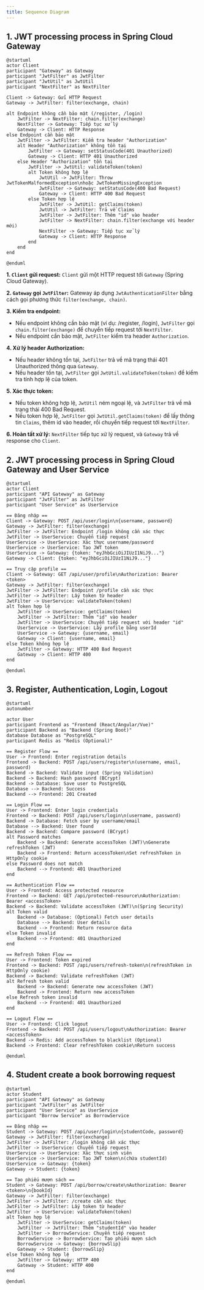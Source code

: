 ```yaml
---
title: Sequence Diagram
---
```


## 1. JWT processing process in Spring Cloud Gateway

```plantuml
@startuml
actor Client
participant "Gateway" as Gateway
participant "JwtFilter" as JwtFilter
participant "JwtUtil" as JwtUtil
participant "NextFilter" as NextFilter

Client -> Gateway: Gửi HTTP Request
Gateway -> JwtFilter: filter(exchange, chain)

alt Endpoint không cần bảo mật (/register, /login)
    JwtFilter -> NextFilter: chain.filter(exchange)
    NextFilter -> Gateway: Tiếp tục xử lý
    Gateway -> Client: HTTP Response
else Endpoint cần bảo mật
    JwtFilter -> JwtFilter: Kiểm tra header "Authorization"
    alt Header "Authorization" không tồn tại
        JwtFilter -> Gateway: setStatusCode(401 Unauthorized)
        Gateway -> Client: HTTP 401 Unauthorized
    else Header "Authorization" tồn tại
        JwtFilter -> JwtUtil: validateToken(token)
        alt Token không hợp lệ
            JwtUtil -> JwtFilter: Throw JwtTokenMalformedException\nhoặc JwtTokenMissingException
            JwtFilter -> Gateway: setStatusCode(400 Bad Request)
            Gateway -> Client: HTTP 400 Bad Request
        else Token hợp lệ
            JwtFilter -> JwtUtil: getClaims(token)
            JwtUtil -> JwtFilter: Trả về Claims
            JwtFilter -> JwtFilter: Thêm "id" vào header
            JwtFilter -> NextFilter: chain.filter(exchange với header mới)
            NextFilter -> Gateway: Tiếp tục xử lý
            Gateway -> Client: HTTP Response
        end
    end
end

@enduml
```


**1. `Client` gửi request:** `Client` gửi một HTTP request tới `Gateway` (Spring Cloud Gateway).

**2. `Gateway` gọi `JwtFilter`:** Gateway áp dụng `JwtAuthenticationFilter` bằng cách gọi phương thức `filter(exchange, chain)`.

**3. Kiểm tra endpoint:**
- Nếu endpoint không cần bảo mật (ví dụ: /register, /login), `JwtFilter` gọi `chain.filter(exchange)` để chuyển tiếp request tới `NextFilter`.
- Nếu endpoint cần bảo mật, `JwtFilter` kiểm tra header `Authorization`.

**4. Xử lý header Authorization:**
- Nếu header không tồn tại, `JwtFilter` trả về mã trạng thái 401 Unauthorized thông qua `Gateway`.
- Nếu header tồn tại, `JwtFilter` gọi `JwtUtil.validateToken(token)` để kiểm tra tính hợp lệ của token.

**5. Xác thực token:**
- Nếu token không hợp lệ, `JwtUtil` ném ngoại lệ, và `JwtFilter` trả về mã trạng thái 400 Bad Request.
- Nếu token hợp lệ, `JwtFilter` gọi `JwtUtil.getClaims(token)` để lấy thông tin `Claims`, thêm id vào header, rồi chuyển tiếp request tới `NextFilter`.

**6. Hoàn tất xử lý:** `NextFilter` tiếp tục xử lý request, và `Gateway` trả về response cho `Client`.


## 2. JWT processing process in Spring Cloud Gateway and User Service

```plantuml
@startuml
actor Client
participant "API Gateway" as Gateway
participant "JwtFilter" as JwtFilter
participant "User Service" as UserService

== Đăng nhập ==
Client -> Gateway: POST /api/user/login\n{username, password}
Gateway -> JwtFilter: filter(exchange)
JwtFilter -> JwtFilter: Endpoint /login không cần xác thực
JwtFilter -> UserService: Chuyển tiếp request
UserService -> UserService: Xác thực username/password
UserService -> UserService: Tạo JWT token
UserService -> Gateway: {token: "eyJhbGciOiJIUzI1NiJ9..."}
Gateway -> Client: {token: "eyJhbGciOiJIUzI1NiJ9..."}

== Truy cập profile ==
Client -> Gateway: GET /api/user/profile\nAuthorization: Bearer <token>
Gateway -> JwtFilter: filter(exchange)
JwtFilter -> JwtFilter: Endpoint /profile cần xác thực
JwtFilter -> JwtFilter: Lấy token từ header
JwtFilter -> UserService: validateToken(token)
alt Token hợp lệ
    JwtFilter -> UserService: getClaims(token)
    JwtFilter -> JwtFilter: Thêm "id" vào header
    JwtFilter -> UserService: Chuyển tiếp request với header "id"
    UserService -> UserService: Lấy profile bằng userId
    UserService -> Gateway: {username, email}
    Gateway -> Client: {username, email}
else Token không hợp lệ
    JwtFilter -> Gateway: HTTP 400 Bad Request
    Gateway -> Client: HTTP 400
end

@enduml
```
## 3. Register, Authentication, Login, Logout
```plantuml
@startuml
autonumber

actor User
participant Frontend as "Frontend (React/Angular/Vue)"
participant Backend as "Backend (Spring Boot)"
database Database as "PostgreSQL"
participant Redis as "Redis (Optional)"

== Register Flow ==
User -> Frontend: Enter registration details
Frontend -> Backend: POST /api/users/register\n(username, email, password)
Backend -> Backend: Validate input (Spring Validation)
Backend -> Backend: Hash password (BCrypt)
Backend -> Database: Save user to PostgreSQL
Database --> Backend: Success
Backend --> Frontend: 201 Created

== Login Flow ==
User -> Frontend: Enter login credentials
Frontend -> Backend: POST /api/users/login\n(username, password)
Backend -> Database: Fetch user by username/email
Database --> Backend: User found
Backend -> Backend: Compare password (BCrypt)
alt Password matches
    Backend -> Backend: Generate accessToken (JWT)\nGenerate refreshToken (JWT)
    Backend -> Frontend: Return accessToken\nSet refreshToken in HttpOnly cookie
else Password does not match
    Backend --> Frontend: 401 Unauthorized
end

== Authentication Flow ==
User -> Frontend: Access protected resource
Frontend -> Backend: GET /api/protected-resource\nAuthorization: Bearer <accessToken>
Backend -> Backend: Validate accessToken (JWT)\n(Spring Security)
alt Token valid
    Backend -> Database: (Optional) Fetch user details
    Database --> Backend: User details
    Backend --> Frontend: Return resource data
else Token invalid
    Backend --> Frontend: 401 Unauthorized
end

== Refresh Token Flow ==
User -> Frontend: Token expired
Frontend -> Backend: POST /api/users/refresh-token\n(refreshToken in HttpOnly cookie)
Backend -> Backend: Validate refreshToken (JWT)
alt Refresh token valid
    Backend -> Backend: Generate new accessToken (JWT)
    Backend -> Frontend: Return new accessToken
else Refresh token invalid
    Backend --> Frontend: 401 Unauthorized
end

== Logout Flow ==
User -> Frontend: Click logout
Frontend -> Backend: POST /api/users/logout\nAuthorization: Bearer <accessToken>
Backend -> Redis: Add accessToken to blacklist (Optional)
Backend -> Frontend: Clear refreshToken cookie\nReturn success

@enduml
```
## 4. Student create a book borrowing request

``` plantuml
@startuml
actor Student
participant "API Gateway" as Gateway
participant "JwtFilter" as JwtFilter
participant "User Service" as UserService
participant "Borrow Service" as BorrowService

== Đăng nhập ==
Student -> Gateway: POST /api/user/login\n{studentCode, password}
Gateway -> JwtFilter: filter(exchange)
JwtFilter -> JwtFilter: /login không cần xác thực
JwtFilter -> UserService: Chuyển tiếp request
UserService -> UserService: Xác thực sinh viên
UserService -> UserService: Tạo JWT token\n(chứa studentId)
UserService -> Gateway: {token}
Gateway -> Student: {token}

== Tạo phiếu mượn sách ==
Student -> Gateway: POST /api/borrow/create\nAuthorization: Bearer <token>\n{bookId}
Gateway -> JwtFilter: filter(exchange)
JwtFilter -> JwtFilter: /create cần xác thực
JwtFilter -> JwtFilter: Lấy token từ header
JwtFilter -> UserService: validateToken(token)
alt Token hợp lệ
    JwtFilter -> UserService: getClaims(token)
    JwtFilter -> JwtFilter: Thêm "studentId" vào header
    JwtFilter -> BorrowService: Chuyển tiếp request
    BorrowService -> BorrowService: Tạo phiếu mượn sách
    BorrowService -> Gateway: {borrowSlip}
    Gateway -> Student: {borrowSlip}
else Token không hợp lệ
    JwtFilter -> Gateway: HTTP 400
    Gateway -> Student: HTTP 400
end

@enduml
```